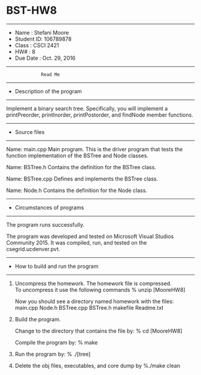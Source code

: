 # BST-HW8

*******************************************************
*  Name      :  Stefani Moore        
*  Student ID:  106789878  
*  Class     :  CSCI 2421           
*  HW#       :  8                
*  Due Date  :  Oct. 29, 2016
*******************************************************


                 Read Me


*******************************************************
*  Description of the program
*******************************************************

Implement a binary search tree.  Specifically, you will 
implement a printPreorder, printInorder, printPostorder, 
and findNode member functions.

*******************************************************
*  Source files
*******************************************************

Name:  main.cpp
   Main program.  This is the driver program that tests
   the function implementation of the BSTree and Node
   classes. 

Name:  BSTree.h
   Contains the definition for the BSTree class.  

Name: BSTree.cpp
   Defines and implements the BSTree class.  
 
Name:  Node.h
   Contains the definition for the Node class.  
 
   
*******************************************************
*  Circumstances of programs
*******************************************************

   The program runs successfully.  
   
   The program was developed and tested on Microsoft Visual
   Studios Community 2015.  It was compiled, run, and tested 
   on the csegrid.ucdenver.pvt.


*******************************************************
*  How to build and run the program
*******************************************************

1. Uncompress the homework.  The homework file is compressed.  
   To uncompress it use the following commands 
       % unzip [MooreHW8]

   Now you should see a directory named homework with the files:
        main.cpp
        Node.h
        BSTree.cpp
	BSTree.h
        makefile
        Readme.txt

2. Build the program.

    Change to the directory that contains the file by:
    % cd [MooreHW8] 

    Compile the program by:
    % make

3. Run the program by:
   % ./[tree]

4. Delete the obj files, executables, and core dump by
   %./make clean
